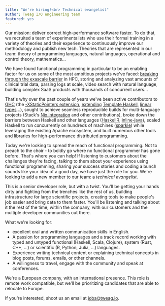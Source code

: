 ```yaml
---
title: "We're hiring!<br> Technical evangelist"
author: Tweag I/O engineering team
featured: yes
---
```


Our mission: deliver correct high-performance software faster. To do
that, we recruited a team of experimentalists who use their formal
training in a variety of theories and their experience to continuously
improve our methodology and publish new tech. Theories that are
represented in our team: theory of programming languages, natural
languages, operational and control theory, mathematics...

We have found functional programming in particular to be an enabling
factor for us on some of the most ambitious projects we've
faced: [breaking through the exascale barrier][sage] in HPC, storing
and analyzing vast amounts of clinical trial data, parsing logs at
scale, video search with natural language, building complex SaaS
products with thousands of concurrent users...

That's why over the past couple of years we've been active
contributors to [GHC][ghc]
(the
[-XStaticPointers extension][staticptr],
[extending][th-reify] [Template Haskell][addmodcstub],
[linear types][linear-types]...), sought to achieve seamless
reproducible builds for multi-language projects
(Stack's [Nix integration][stack-nix] and other contributions), broke
down the barriers between Haskell and other languages
([HaskellR][haskellr], [inline-java][inline-java]), scaled Haskell to
run concurrently on hundreds of machines ([sparkle][sparkle]) while
leveraging the existing Apache ecosystem, and built numerous other
tools and libraries for high-performance distributed programming.

Today we're looking to spread the reach of functional programming. Not
to preach to the choir - to boldly go where no functional programmer
has gone before. That's where you can help! If listening to customers
about the challenges they're facing, talking to them about your
experience using functional programming, sharing your success stories
and coding a bunch sounds like your idea of a good day, we have just
the role for you. We're looking to add a new member to our team:
a *technical evangelist*.

This is a senior developer role, but with a twist. You'll be getting
your hands dirty and fighting from the trenches like the rest of us,
building infrastructure for large scientific projects, creating tools
to make people's job easier and bring data to them faster. You'll be
listening and talking about it the rest of the time, within the
company, with our customers and the multiple developer communities out
there.

What we're looking for:

* excellent oral and written communication skills in English.
* A passion for programming languages and a track record working with typed and untyped functional (Haskell, Scala, Clojure), system (Rust, C++, ...) or scientific (R, Python, Julia, ...) languages.
* Experience writing technical content or explaining technical concepts in blog posts, forums, emails, or other channels.
* A willingness to travel, engage with the community and speak at conferences.

We're a European company, with an international presence. This role is
remote work compatible, but we'll be prioritizing candidates that are
able to relocate to Europe.

If you're interested, shoot us an email
at [jobs@tweag.io](mailto:jobs@tweag.io).

[sage]: http://www.sagestorage.eu/about/overview
[ghc]: https://www.haskell.org/ghc/
[staticptr]: https://ocharles.org.uk/blog/guest-posts/2014-12-23-static-pointers.html
[th-reify]: https://ghc.haskell.org/trac/ghc/ticket/11832
[addmodcstub]: https://ghc.haskell.org/trac/ghc/ticket/13237
[linear-types]: https://www.microsoft.com/en-us/research/publication/retrofitting-linear-types/
[stack-nix]: https://docs.haskellstack.org/en/stable/nix_integration/
[haskellr]: https://tweag.github.io/HaskellR/
[inline-java]: https://github.com/tweag/inline-java
[sparkle]: https://github.com/tweag/sparkle
